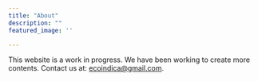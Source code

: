 ```yaml
---
title: "About"
description: ""
featured_image: ''

---
```

This website is a work in progress. We have been working to create more contents. Contact us at: ecoindica@gmail.com.

